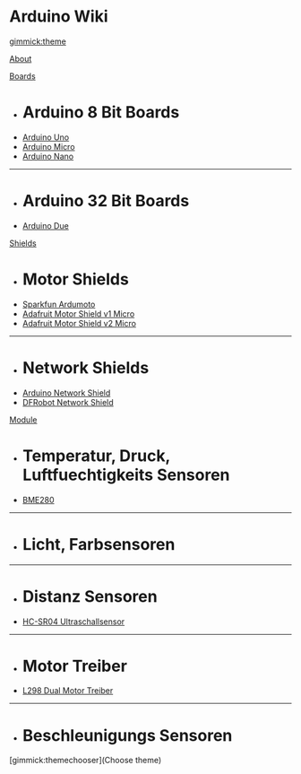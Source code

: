 <!--
  -- Name of your wiki
  -- Do NOT remove the leading `#` character.
  -->

# Arduino Wiki

<!--
  -- Default theme
  -- (Read: http://dynalon.github.io/mdwiki/#!customizing.md#Theme_chooser)
  -->

[gimmick:theme](spacelab)


<!--
  -- Navigation
  -- (Read: http://dynalon.github.io/mdwiki/#!quickstart.md#Adding_a_navigation)
  -->

[About](pages/about.md)


[Boards]()

  * # Arduino 8 Bit Boards
  * [Arduino Uno](pages/uno.md)
  * [Arduino Micro](pages/micro.md)
  * [Arduino Nano](pages/nano.md)
  - - - -
  * # Arduino 32 Bit Boards
  * [Arduino Due](pages/due.md)

[Shields]()

  * # Motor Shields
  * [Sparkfun Ardumoto](pages/sparkfun-ardumoto.md)
  * [Adafruit Motor Shield v1 Micro](pages/adafruit-motor1.md)
  * [Adafruit Motor Shield v2 Micro](pages/adafruit-motor2.md)
  - - - -
  * # Network Shields
  * [Arduino Network Shield](pages/arduino-network.md)
  * [DFRobot Network Shield](pages/dfrobot-network.md)

[Module]()

  * # Temperatur, Druck, Luftfuechtigkeits Sensoren
  * [BME280](pages/bme280.md)
  - - - -
  * # Licht, Farbsensoren
  - - - -
  * # Distanz Sensoren
  * [HC-SR04 Ultraschallsensor](pages/hcsr04.md)
  - - - -
  * # Motor Treiber
  * [L298 Dual Motor Treiber](pages/l298.md)
  - - - -
  * # Beschleunigungs Sensoren

<!--
  -- Let the user choose a theme
  -- (Read: http://dynalon.github.io/mdwiki/#!quickstart.md#Adding_a_navigation)
  -->


[gimmick:themechooser](Choose theme)

